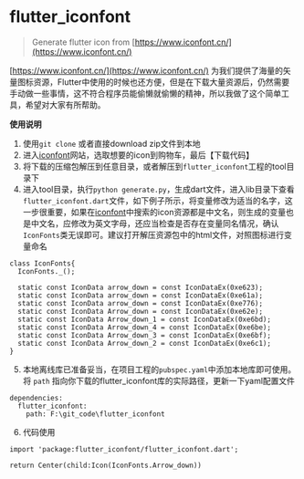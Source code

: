 # flutter_iconfont
> Generate flutter icon from [https://www.iconfont.cn/](https://www.iconfont.cn/)


[https://www.iconfont.cn/](https://www.iconfont.cn/) 为我们提供了海量的矢量图标资源，Flutter中使用的时候也还方便，但是在下载大量资源后，仍然需要手动做一些事情，这不符合程序员能偷懒就偷懒的精神，所以我做了这个简单工具，希望对大家有所帮助。


**使用说明**

1. 使用`git clone` 或者直接download zip文件到本地
2. 进入[iconfont](https://www.iconfont.cn/)网站，选取想要的icon到购物车，最后【下载代码】
3. 将下载的压缩包解压到任意目录，或者解压到`flutter_iconfont`工程的tool目录下
4. 进入tool目录，执行`python generate.py`，生成dart文件，进入lib目录下查看`flutter_iconfont.dart`文件，如下例子所示，将变量修改为适当的名字，这一步很重要，如果在[iconfont](https://www.iconfont.cn/)中搜索的icon资源都是中文名，则生成的变量也是中文名，应修改为英文字母，还应当检查是否存在变量同名情况，确认`IconFonts`类无误即可。建议打开解压资源包中的html文件，对照图标进行变量命名

  ```
  class IconFonts{
    IconFonts._();

    static const IconData arrow_down = const IconDataEx(0xe623);
    static const IconData arrow_down = const IconDataEx(0xe61a);
    static const IconData arrow_down = const IconDataEx(0xe776);
    static const IconData Arrow_down = const IconDataEx(0xe62e);
    static const IconData Arrow_down_1 = const IconDataEx(0xe6bd);
    static const IconData Arrow_down_4 = const IconDataEx(0xe6be);
    static const IconData Arrow_down_3 = const IconDataEx(0xe6bf);
    static const IconData Arrow_down_2 = const IconDataEx(0xe6c1);
  }
  
  ```

5. 本地离线库已准备妥当，在项目工程的`pubspec.yaml`中添加本地库即可使用。将 `path` 指向你下载的flutter_iconfont库的实际路径，更新一下yaml配置文件

  ```
  dependencies:
    flutter_iconfont:
      path: F:\git_code\flutter_iconfont
  ```

6. 代码使用
  ```
  import 'package:flutter_iconfont/flutter_iconfont.dart';
  
  return Center(child:Icon(IconFonts.Arrow_down))
  ```
